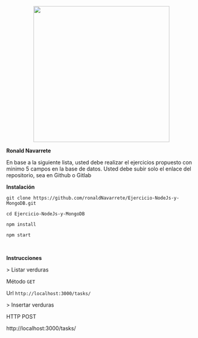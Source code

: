 <p align="center">
  <a href="http://nestjs.com/" target="blank"><img src="https://admisionuniandes.edu.ec/wp-content/uploads/2020/07/logo-azul-uniandes.png" width="360"/></a>
</p>

<p><b>Ronald Navarrete</b></p>
<p>En base a la siguiente lista, usted debe realizar el ejercicios propuesto con minimo 5 campos en la base de datos.
Usted debe subir solo el enlace del repositorio, sea en Github o Gitlab </p>

<p><b>Instalación</b></p>
<p><code>git clone https://github.com/ronaldNavarrete/Ejercicio-NodeJs-y-MongoDB.git</code></p>
<p><code>cd Ejercicio-NodeJs-y-MongoDB</code></p>
<p><code>npm install</code></p>
<p><code>npm start</code></p>

<br>
<p><b>Instrucciones</b></p>

<p> > Listar verduras</p>
<p>Método <code>GET</code></p>
<p>Url <code>http://localhost:3000/tasks/</code></p>

<p> > Insertar verduras</p>
<p>HTTP POST</p>
<p>http://localhost:3000/tasks/</p>
